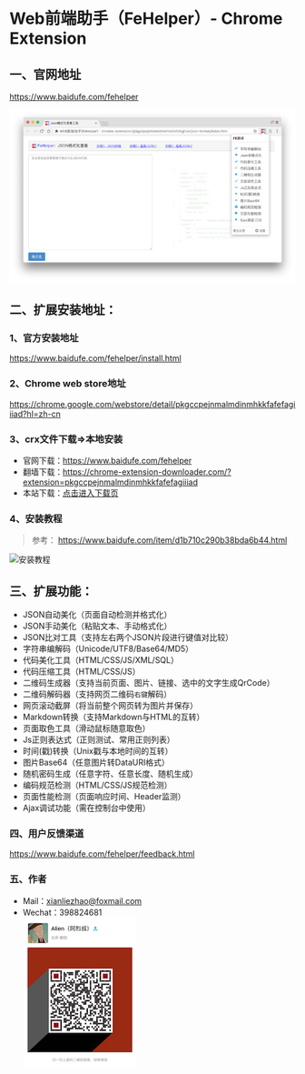 Web前端助手（FeHelper）- Chrome Extension
=============================

## 一、官网地址
https://www.baidufe.com/fehelper

![Web前端助手-FeHelper](/apps/static/screenshot/menu.png)

## 二、扩展安装地址：

### 1、官方安装地址
https://www.baidufe.com/fehelper/install.html

### 2、Chrome web store地址
https://chrome.google.com/webstore/detail/pkgccpejnmalmdinmhkkfafefagiiiad?hl=zh-cn

### 3、crx文件下载=>本地安装
- 官网下载：https://www.baidufe.com/fehelper
- 翻墙下载：https://chrome-extension-downloader.com/?extension=pkgccpejnmalmdinmhkkfafefagiiiad
- 本站下载：[点击进入下载页](/apps/static/screenshot/crx)

### 4、安装教程
> 参考： https://www.baidufe.com/item/d1b710c290b38bda6b44.html

![安装教程](/apps/static/screenshot/how-to-install.gif)

## 三、扩展功能：
- JSON自动美化（页面自动检测并格式化）
- JSON手动美化（粘贴文本、手动格式化）
- JSON比对工具（支持左右两个JSON片段进行键值对比较）
- 字符串编解码（Unicode/UTF8/Base64/MD5）
- 代码美化工具（HTML/CSS/JS/XML/SQL）
- 代码压缩工具（HTML/CSS/JS）
- 二维码生成器（支持当前页面、图片、链接、选中的文字生成QrCode）
- 二维码解码器（支持网页二维码`右键`解码）
- 网页滚动截屏（将当前整个网页转为图片并保存）
- Markdown转换（支持Markdown与HTML的互转）
- 页面取色工具（滑动鼠标随意取色）
- Js正则表达式（正则测试、常用正则列表）
- 时间(戳)转换（Unix戳与本地时间的互转）
- 图片Base64（任意图片转DataURI格式）
- 随机密码生成（任意字符、任意长度、随机生成）
- 编码规范检测（HTML/CSS/JS规范检测）
- 页面性能检测（页面响应时间、Header监测）
- Ajax调试功能（需在控制台中使用）

### 四、用户反馈渠道
https://www.baidufe.com/fehelper/feedback.html

### 五、作者
- Mail：xianliezhao@foxmail.com
- Wechat：398824681 <br>
![微信](/apps/static/screenshot/wx-private-qrcode.png)